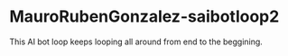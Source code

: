 # MauroRubenGonzalez-saibotloop2
This AI bot loop keeps looping all around from end to the beggining.
